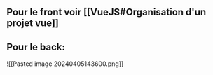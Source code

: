 
## Pour le front voir  [[VueJS#Organisation d'un projet vue]]

## Pour le back:
![[Pasted image 20240405143600.png]]


